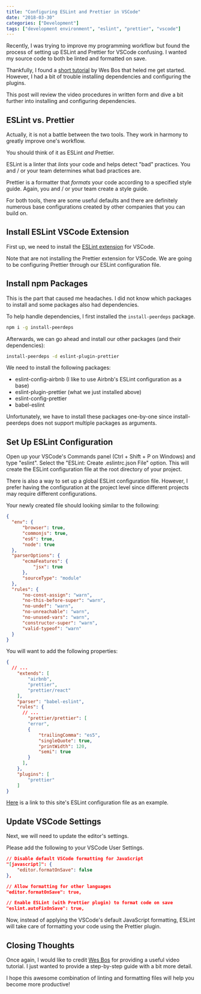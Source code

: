```yaml
---
title: "Configuring ESLint and Prettier in VSCode"
date: "2018-03-30"
categories: ["Development"]
tags: ["development environment", "eslint", "prettier", "vscode"]
---
```


Recently, I was trying to improve my programming workflow but found the process of setting up ESLint and Prettier for VSCode confusing. I wanted my source code to both be linted and formatted on save.

Thankfully, I found a [short tutorial](https://www.youtube.com/watch?v=YIvjKId9m2c) by Wes Bos that heled me get started. However, I had a bit of trouble installing dependencies and configuring the plugins.

This post will review the video procedures in written form and dive a bit further into installing and configuring dependencies.

## ESLint vs. Prettier

Actually, it is not a battle between the two tools. They work in harmony to greatly improve one's workflow.

You should think of it as ESLint *and* Prettier.

ESLint is a linter that *lints* your code and helps detect "bad" practices. You and / or your team determines what bad practices are.

Prettier is a formatter that *formats* your code according to a specified style guide. Again, you and / or your team create a style guide.

For both tools, there are some useful defaults and there are definitely numerous base configurations created by other companies that you can build on.

## Install ESLint VSCode Extension

First up, we need to install the [ESLint extension](https://marketplace.visualstudio.com/items?itemName=dbaeumer.vscode-eslint) for VSCode.

Note that are not installing the Prettier extension for VSCode. We are going to be configuring Prettier through our ESLint configuration file.

## Install npm Packages

This is the part that caused me headaches. I did not know which packages to install and some packages also had dependencies.

To help handle dependencies, I first installed the `install-peerdeps` package.

```bash
npm i -g install-peerdeps
```

Afterwards, we can go ahead and install our other packages (and their dependencies):

```bash
install-peerdeps -d eslint-plugin-prettier
```

We need to install the following packages:

* eslint-config-airbnb (I like to use Airbnb's ESLint configuration as a base)
* eslint-plugin-prettier (what we just installed above)
* eslint-config-prettier
* babel-eslint

Unfortunately, we have to install these packages one-by-one since install-peerdeps does not support multiple packages as arguments.

## Set Up ESLint Configuration

Open up your VSCode's Commands panel (Ctrl + Shift + P on Windows) and type "eslint". Select the "ESLint: Create .eslintrc.json File" option. This will create the ESLint configuration file at the root directory of your project.

There is also a way to set up a global ESLint configuration file. However, I prefer having the configuration at the project level since different projects may require different configurations.

Your newly created file should looking similar to the following:

```json
{
  "env": {
      "browser": true,
      "commonjs": true,
      "es6": true,
      "node": true
  },
  "parserOptions": {
      "ecmaFeatures": {
          "jsx": true
      },
      "sourceType": "module"
  },
  "rules": {
      "no-const-assign": "warn",
      "no-this-before-super": "warn",
      "no-undef": "warn",
      "no-unreachable": "warn",
      "no-unused-vars": "warn",
      "constructor-super": "warn",
      "valid-typeof": "warn"
  }
}
```

You will want to add the following properties:

```json
{
  // ...
    "extends": [
        "airbnb",
        "prettier",
        "prettier/react"
    ],
    "parser": "babel-eslint",
    "rules": {
      // ...
        "prettier/prettier": [
        "error",
        {
            "trailingComma": "es5",
            "singleQuote": true,
            "printWidth": 120,
            "semi": true
        }
      ],
    },
    "plugins": [
        "prettier"
    ]
}
```

[Here](https://github.com/davidlamt/davidtranscend-com-gatsby/blob/master/.eslintrc.json) is a link to this site's ESLint configuration file as an example.

## Update VSCode Settings

Next, we will need to update the editor's settings.

Please add the following to your VSCode User Settings.

```json
// Disable default VSCode formatting for JavaScript
"[javascript]": {
    "editor.formatOnSave": false
},

// Allow formatting for other languages
"editor.formatOnSave": true,

// Enable ESLint (with Prettier plugin) to format code on save
"eslint.autoFixOnSave": true,
```

Now, instead of applying the VSCode's default JavaScript formatting, ESLint will take care of formatting your code using the Prettier plugin.

## Closing Thoughts

Once again, I would like to credit [Wes Bos](https://wesbos.com/) for providing a useful video tutorial. I just wanted to provide a step-by-step guide with a bit more detail.

I hope this awesome combination of linting and formatting files will help you become more productive!
